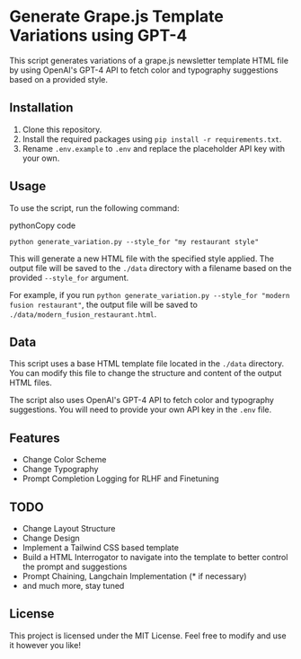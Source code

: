 Generate Grape.js Template Variations using GPT-4
==================

This script generates variations of a grape.js newsletter template HTML file by using OpenAI's GPT-4 API to fetch color and typography suggestions based on a provided style.

Installation
------------

1.  Clone this repository.
2.  Install the required packages using `pip install -r requirements.txt`.
3.  Rename `.env.example` to `.env` and replace the placeholder API key with your own.

Usage
-----

To use the script, run the following command:

pythonCopy code

`python generate_variation.py --style_for "my restaurant style"`

This will generate a new HTML file with the specified style applied. The output file will be saved to the `./data` directory with a filename based on the provided `--style_for` argument.

For example, if you run `python generate_variation.py --style_for "modern fusion restaurant"`, the output file will be saved to `./data/modern_fusion_restaurant.html`.

Data
----

This script uses a base HTML template file located in the `./data` directory. You can modify this file to change the structure and content of the output HTML files.

The script also uses OpenAI's GPT-4 API to fetch color and typography suggestions. You will need to provide your own API key in the `.env` file.

Features
--------

- Change Color Scheme
- Change Typography
- Prompt Completion Logging for RLHF and Finetuning

TODO
----

- Change Layout Structure
- Change Design
- Implement a Tailwind CSS based template
- Build a HTML Interrogator to navigate into the template to better control the prompt and suggestions
- Prompt Chaining, Langchain Implementation (* if necessary)
- and much more, stay tuned

License
-------

This project is licensed under the MIT License. Feel free to modify and use it however you like!
